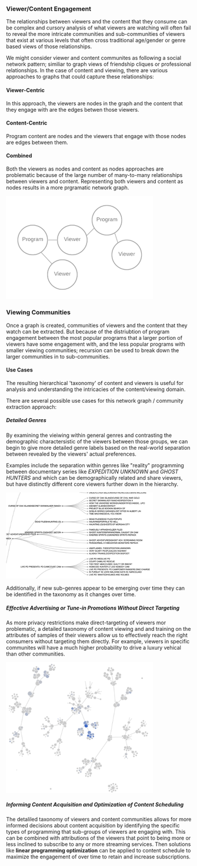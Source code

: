 ### Viewer/Content Engagement

The relationships between viewers and the content that they consume can be complex and cursory analysis of what viewers are watching will often fail to reveal the more intricate communities and sub-communities of viewers that exist at various levels that often cross traditional age/gender or genre based views of those relationships.

We might consider viewer and content communites as following a social network pattern; similiar to graph views of friendship cliques or professional relationships. In the case of content and viewing, there are various approaches to graphs  that could capture these relationships:

#### Viewer-Centric

In this approach, the viewers are nodes in the graph and the content that they engage with are the edges betwen those viewers.

#### Content-Centric

Program content are nodes and the viewers that engage with those nodes are edges between them.

#### Combined 

Both the viewers as nodes and content as nodes approaches are problematic because of the large number of many-to-many relationships between viewers and content.  Representing both viewers and content as nodes results in a more prgramatic network graph.

<img src="/img/combined_network.png" width="400">

### Viewing Communities

Once a graph is created, communities of viewers and the content that they watch can be extracted.  But because of the distriubtion of program engagement between the most popular programs that a larger portion of viewers have some engagement with, and the less popular programs with smaller viewing communities; recursion can be used to break down the larger communities in to sub-communities. 

#### Use Cases
The resulting hierarchical 'taxonomy' of content and viewers is useful for analysis and understanding the intricacies of the content/viewing domain. 

There are several possible use cases for this network graph / community extraction approach:

##### Detailed Genres

By examining the vieiwing within general genres and contrasting the demographic charactersistic of the viewers between those groups, we can begin to give more detailed genre labels based on the real-world separation between revealed by the viewers' actual preferences.

Examples include the separation within genres like "reality" programming between documentary series like _EXPEDITION UNKNOWN_ and _GHOST HUNTERS_ and which can be demographically related and share viewers, but have distinctly different core viewers further down in the hierarchy.

<img src="/img/genre_distinctions.png" width="400">

Additionally, if new sub-genres appear to be emerging over time they can be identified in the taxonomy as it changes over time.

##### Effective Advertising or Tune-in Promotions Without Direct Targeting

As more privacy restrictions make direct-targeting of viewers mor problematic, a detailed taxonomy of content viewing and and training on the attributes of samples of their viewers allow us to effectively reach the right consumers without targeting them directly.  For example, viewers in specific communites will have a much higher probability to drive a luxury vehical than other communities.

<img src="/img/luxury_car.png" width="400">

##### Informing Content Acquisition and Optimization of Content Scheduling

The detaliled taxonomy of viewers and content communities allows for more informed decisions about content acquisition by identifying the specific types of programming that sub-groups of viewers are engaging with. This can be combined with attributions of the viewers that point to being more or less inclined to subscribe to any or more streaming services. Then solutions like __linear programming optimization__ can be applied to content schedule to maximize the engagement of over time to retain and increase subscriptions.







